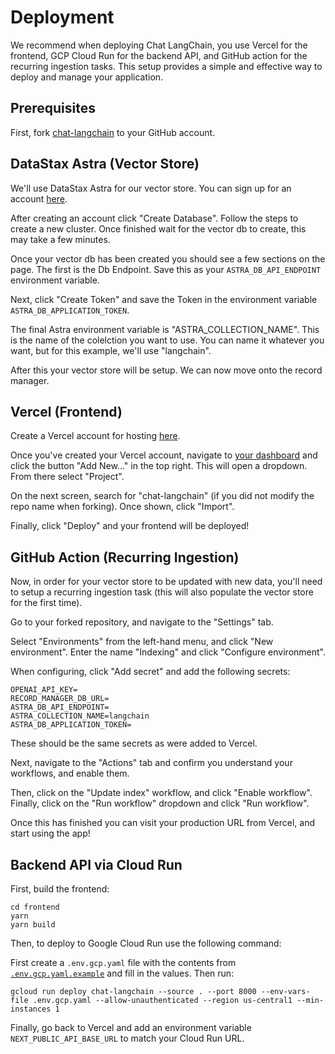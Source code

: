 # Deployment

We recommend when deploying Chat LangChain, you use Vercel for the frontend, GCP Cloud Run for the backend API, and GitHub action for the recurring ingestion tasks. This setup provides a simple and effective way to deploy and manage your application.

## Prerequisites

First, fork [chat-langchain](https://github.com/krishnannarayanaswamy/astra-langchain-chatbot) to your GitHub account.

## DataStax Astra (Vector Store)

We'll use DataStax Astra for our vector store. You can sign up for an account [here](https://astra.datastax.com/).

After creating an account click "Create Database". Follow the steps to create a new cluster. Once finished wait for the vector db to create, this may take a few minutes.

Once your vector db has been created you should see a few sections on the page. The first is the Db Endpoint. Save this as your `ASTRA_DB_API_ENDPOINT` environment variable.

Next, click "Create Token" and save the Token in the environment variable `ASTRA_DB_APPLICATION_TOKEN`.

The final Astra environment variable is "ASTRA_COLLECTION_NAME". This is the name of the colelction you want to use. You can name it whatever you want, but for this example, we'll use "langchain".

After this your vector store will be setup. We can now move onto the record manager.


## Vercel (Frontend)

Create a Vercel account for hosting [here](https://vercel.com/signup).

Once you've created your Vercel account, navigate to [your dashboard](https://vercel.com/) and click the button "Add New..." in the top right.
This will open a dropdown. From there select "Project".

On the next screen, search for "chat-langchain" (if you did not modify the repo name when forking). Once shown, click "Import".

Finally, click "Deploy" and your frontend will be deployed!

## GitHub Action (Recurring Ingestion)

Now, in order for your vector store to be updated with new data, you'll need to setup a recurring ingestion task (this will also populate the vector store for the first time).

Go to your forked repository, and navigate to the "Settings" tab.

Select "Environments" from the left-hand menu, and click "New environment". Enter the name "Indexing" and click "Configure environment".

When configuring, click "Add secret" and add the following secrets:

```
OPENAI_API_KEY=
RECORD_MANAGER_DB_URL=
ASTRA_DB_API_ENDPOINT=
ASTRA_COLLECTION_NAME=langchain
ASTRA_DB_APPLICATION_TOKEN=
```

These should be the same secrets as were added to Vercel.

Next, navigate to the "Actions" tab and confirm you understand your workflows, and enable them.

Then, click on the "Update index" workflow, and click "Enable workflow". Finally, click on the "Run workflow" dropdown and click "Run workflow".

Once this has finished you can visit your production URL from Vercel, and start using the app!

## Backend API via Cloud Run

First, build the frontend:

```shell
cd frontend
yarn
yarn build
```

Then, to deploy to Google Cloud Run use the following command:

First create a `.env.gcp.yaml` file with the contents from [`.env.gcp.yaml.example`](.env.gcp.yaml.example) and fill in the values. Then run:

```shell
gcloud run deploy chat-langchain --source . --port 8000 --env-vars-file .env.gcp.yaml --allow-unauthenticated --region us-central1 --min-instances 1
```

Finally, go back to Vercel and add an environment variable `NEXT_PUBLIC_API_BASE_URL` to match your Cloud Run URL.